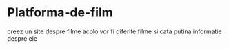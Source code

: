 # Platforma-de-film
creez un site despre filme acolo vor fi diferite filme si cata putina informatie despre ele
